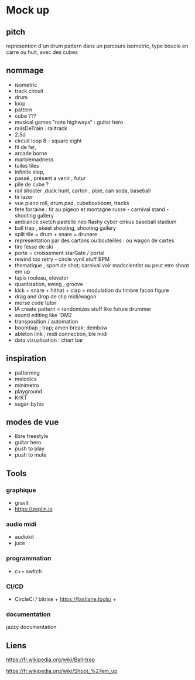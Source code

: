 # Mock up

## pitch

represention d'un drum pattern dans un parcours isometric, type boucle en carre ou huit, avec des cubes 


## nommage

  * isometric
  * track circuit
  * drum
  * loop
  * pattern
  * cube ???
  * musical games "note highways" : guitar hero
  * railsDeTrain : railtrack
  * 2.5d
  * circuit loop 8 - square eight
  * fil de fer,
  * arcade borne
  * marblemadness 
  * tuiles tiles
  * infinite step,
  * passé , présent a venir , futur
  * pile de cube ? 
  * rail shooter ,duck hunt, carton , pipe, can soda, baseball
  * tir lazer
  * vue piano roll, drum pad, cubeboxboom, tracks
  * fete forraine : tir au pigeon et montagne russe - carnival stand - shooting gallery 
  * ambiance sketch pastelle neo flashy cyber cirkus baseball stadium
  * ball trap , skeet shooting, shooting gallery
  * split tile = drum + snare = drunare
  * representation par des cartons ou bouteilles : ou wagon de cartes
  * tire fesse de ski 
  * porte = croissement starGate / portal
  * rewind too retry - circle vynil stuff BPM
  * thematique , sport de shot; carnival voir madscientist ou peut etre shoot em up
  * tapis rouleau, elevator
  * quantization, swing , groove
  * kick + snare + hithat + clap = modulation du timbre facon figure
  * drag and drop de clip midi/wagon
  * morse code tutor
  * IA create pattern = randomizes stuff like future drummer
  * sound editing like `DM2
  * transposition / automation
  * boombap ; trap; amen break; dembow
  * ableton link ; midi connection, ble midi
  * data vizualisation : chart bar
  
## inspiration 

  * patterning 
  * melodics 
  * minimetro
  * playground
  * KrKT
  * sugar-bytes

## modes de vue

  * libre freestyle
  * guitar hero
  * push to play
  * push to mute

## Tools 

### graphique
  * gravit
  * https://zeplin.io
### audio midi
  * audiokit
  * juce
### programmation

  * c++ switch

### CI/CD
  * CircleCi / bitrise + https://fastlane.tools/ +
  
### documentation
  jazzy documentation



## Liens

https://fr.wikipedia.org/wiki/Ball-trap

https://fr.wikipedia.org/wiki/Shoot_%27em_up

